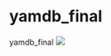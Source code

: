 # yamdb_final
yamdb_final
![](/alexpro2022/yamdb_final/actions/workflows/yamdb_workflow.yml/badge.svg?event=push)
